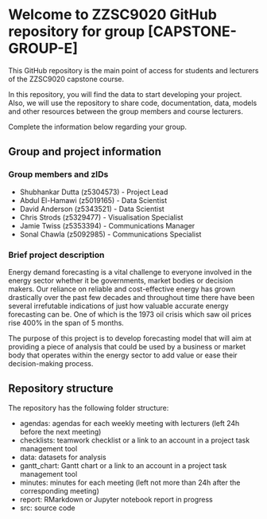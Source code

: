 # Welcome to ZZSC9020 GitHub repository for group [CAPSTONE-GROUP-E]

This GitHub repository is the main point of access for students and lecturers of the ZZSC9020 capstone course. 

In this repository, you will find the data to start developing your project. Also, we will use the repository to share code, documentation, data, models and other resources between the group members and course lecturers.

Complete the information below regarding your group.

## Group and project information

### Group members and zIDs
- Shubhankar Dutta (z5304573)  - Project Lead
- Abdul	El-Hamawi	(z5019165)   - Data Scientist
- David	Anderson (z5343521)    - Data Scientist
- Chris	Strods (z5329477)      - Visualisation Specialist
- Jamie	Twiss	(z5353394)       - Communications Manager
- Sonal	Chawla	(z5092985)     - Communications Specialist

### Brief project description

Energy demand forecasting is a vital challenge to everyone involved in the energy sector whether it be governments, market bodies or decision makers. Our reliance on reliable and cost-effective energy has grown drastically over the past few decades and throughout time there have been several irrefutable indications of just how valuable accurate energy forecasting can be. One of which is the 1973 oil crisis which saw oil prices rise 400% in the span of 5 months.

The purpose of this project is to develop forecasting model that will aim at providing a piece of analysis that could be used by a business or market body that operates within the energy sector to add value or ease their decision-making process.


## Repository structure

The repository has the following folder structure:

- agendas: agendas for each weekly meeting with lecturers (left 24h before the next meeting)
- checklists: teamwork checklist or a link to an account in a project task management tool
- data: datasets for analysis
- gantt_chart: Gantt chart or a link to an account in a project task management tool
- minutes: minutes for each meeting (left not more than 24h after the corresponding meeting)
- report: RMarkdown or Jupyter notebook report in progress
- src: source code
